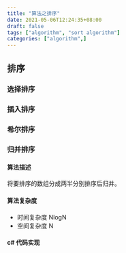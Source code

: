 ```yaml
---
title: "算法之排序"
date: 2021-05-06T12:24:35+08:00
draft: false
tags: ["algorithm", "sort algorithm"]
categories: ["algorithm",]
---
```


## 排序

### 选择排序

### 插入排序

### 希尔排序

### 归并排序

#### 算法描述

将要排序的数组分成两半分别排序后归并。

#### 算法复杂度

* 时间复杂度 NlogN
* 空间复杂度 N

#### c# 代码实现

